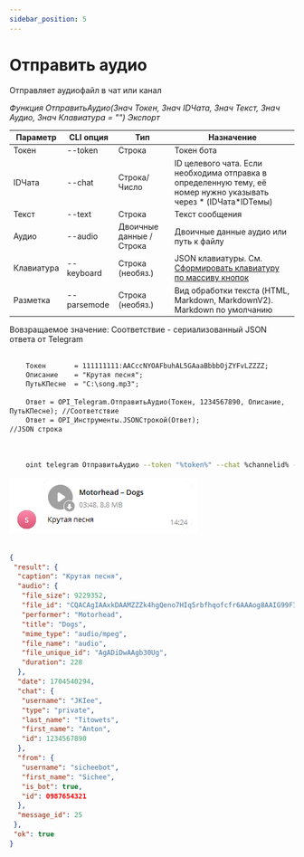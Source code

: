 ```yaml
---
sidebar_position: 5
---
```


# Отправить аудио
Отправляет аудиофайл в чат или канал


*Функция ОтправитьАудио(Знач Токен, Знач IDЧата, Знач Текст, Знач Аудио, Знач Клавиатура = "") Экспорт*

  | Параметр | CLI опция | Тип | Назначение |
  |-|-|-|-|
  | Токен | --token | Строка | Токен бота |
  | IDЧата | --chat | Строка/Число | ID целевого чата. Если необходима отправка в определенную тему, её номер нужно указывать через * (IDЧата*IDТемы) |
  | Текст | --text | Строка | Текст сообщения |
  | Аудио | --audio | Двоичные данные / Строка | Двоичные данные аудио или путь к файлу |
  | Клавиатура | --keyboard | Строка (необяз.) | JSON клавиатуры. См. [Сформировать клавиатуру по массиву кнопок](./Sformirovat-klaviaturu-po-massivu-knopok) |
  | Разметка | --parsemode | Строка (необяз.) | Вид обработки текста (HTML, Markdown, MarkdownV2). Markdown по умолчанию |
  
  Вовзращаемое значение: Соответствие - сериализованный JSON ответа от Telegram


```bsl title="Пример кода"
	
	Токен       = 111111111:AACccNYOAFbuhAL5GAaaBbbbOjZYFvLZZZZ;
	Описание    = "Крутая песня";
	ПутьКПесне  = "C:\song.mp3";
	
	Ответ = OPI_Telegram.ОтправитьАудио(Токен, 1234567890, Описание, ПутьКПесне); //Соответствие
	Ответ = OPI_Инструменты.JSONСтрокой(Ответ);                                   //JSON строка                                            
	
```

```sh title="Пример команд CLI"

    oint telegram ОтправитьАудио --token "%token%" --chat %channelid% --text "Крутая песня" --audio "C:\song.mp3"

```

![Результат](img/8.png)

```json title="Результат"

{
 "result": {
  "caption": "Крутая песня",
  "audio": {
   "file_size": 9229352,
   "file_id": "CQACAgIAAxkDAAMZZZk4hgQeno7HIq5rbfhqofcfr6AAAog8AAIG99FI8QhH6WO7rcI0BA",
   "performer": "Motorhead",
   "title": "Dogs",
   "mime_type": "audio/mpeg",
   "file_name": "audio",
   "file_unique_id": "AgADiDwAAgb30Ug",
   "duration": 228
  },
  "date": 1704540294,
  "chat": {
   "username": "JKIee",
   "type": "private",
   "last_name": "Titowets",
   "first_name": "Anton",
   "id": 1234567890
  },
  "from": {
   "username": "sicheebot",
   "first_name": "Sichee",
   "is_bot": true,
   "id": 0987654321
  },
  "message_id": 25
 },
 "ok": true
}

```
